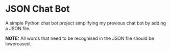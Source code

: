# JSON Chat Bot
A simple Python chat bot project simplifying my previous chat bot by adding a JSON file.

**NOTE:** All words that need to be recognised in the JSON file should be lowercased.
